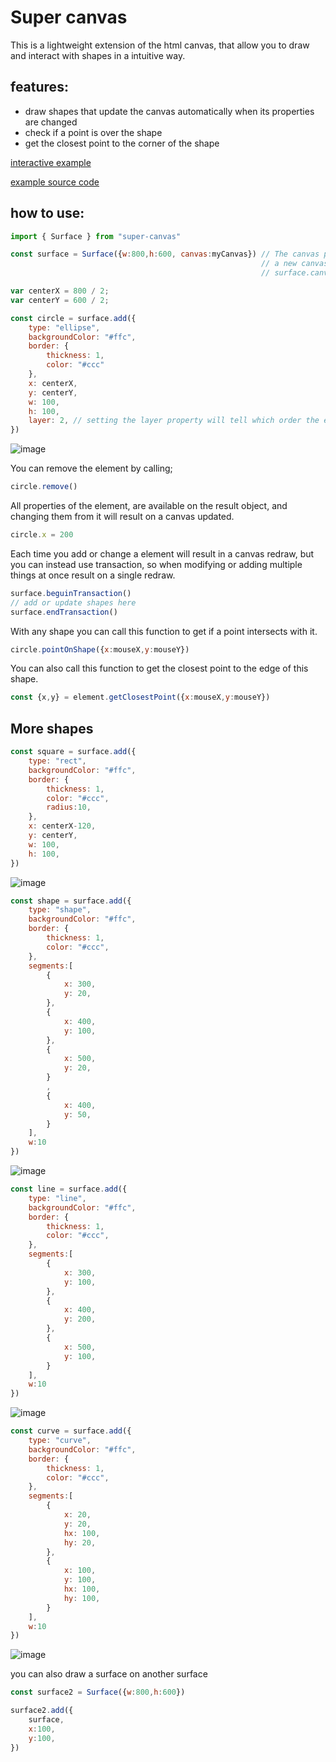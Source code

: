 # Super canvas
This is a lightweight extension of the html canvas, that allow you to draw and interact with shapes in a intuitive way.

## features: 
- draw shapes that update the canvas automatically when its properties are changed
- check if a point is over the shape
- get the closest point to the corner of the shape

[interactive example](https://thiago099.github.io/super-canvas-example/)

[example source code](https://github.com/Thiago099/super-canvas-example)


## how to use: 
```js
import { Surface } from "super-canvas"

const surface = Surface({w:800,h:600, canvas:myCanvas}) // The canvas parameter is optional, if it is not passed
                                                        // a new canvas will be created and available trough
                                                        // surface.canvas

var centerX = 800 / 2;
var centerY = 600 / 2;

const circle = surface.add({
    type: "ellipse",
    backgroundColor: "#ffc",
    border: {
        thickness: 1,
        color: "#ccc"
    },
    x: centerX,
    y: centerY,
    w: 100,
    h: 100,
    layer: 2, // setting the layer property will tell which order the elements should be rendered
})
```
![image](https://github.com/Thiago099/canvas-supercharged/assets/66787043/fce29c44-bf00-4fe2-86a0-94da624a726f)

You can remove the element by calling;
```js
circle.remove()
```

All properties of the element, are available on the result object,
and changing them from it will result on a canvas updated.
```js
circle.x = 200
```

Each time you add or change a element will result in a canvas redraw, but you can instead use transaction, so when
modifying or adding multiple things at once result on a single redraw.
```js
surface.beguinTransaction()
// add or update shapes here
surface.endTransaction()
```

With any shape you can call this function to get if a point intersects with it.
```js
circle.pointOnShape({x:mouseX,y:mouseY})
```

You can also call this function to get the closest point to the edge of this shape.
```js
const {x,y} = element.getClosestPoint({x:mouseX,y:mouseY})
```
## More shapes

```js
const square = surface.add({
    type: "rect",
    backgroundColor: "#ffc",
    border: {
        thickness: 1,
        color: "#ccc",
        radius:10,
    },
    x: centerX-120,
    y: centerY,
    w: 100,
    h: 100,
})
```
![image](https://github.com/Thiago099/canvas-supercharged/assets/66787043/190e9961-2bb7-41ac-8ed1-4b7cfc183f78)
```js
const shape = surface.add({
    type: "shape",
    backgroundColor: "#ffc",
    border: {
        thickness: 1,
        color: "#ccc",
    },
    segments:[
        {
            x: 300,
            y: 20,
        },
        {
            x: 400,
            y: 100,
        },
        {
            x: 500,
            y: 20,
        }
        ,
        {
            x: 400,
            y: 50,
        }
    ],
    w:10
})
```
![image](https://github.com/Thiago099/canvas-supercharged/assets/66787043/62125939-4c48-438f-99a0-ab729a432189)
```js
const line = surface.add({
    type: "line",
    backgroundColor: "#ffc",
    border: {
        thickness: 1,
        color: "#ccc",
    },
    segments:[
        {
            x: 300,
            y: 100,
        },
        {
            x: 400,
            y: 200,
        },
        {
            x: 500,
            y: 100,
        }
    ],
    w:10
})
```
![image](https://github.com/Thiago099/canvas-supercharged/assets/66787043/2190c782-6fb5-4745-b419-2a9a966fb3a0)
```js
const curve = surface.add({
    type: "curve",
    backgroundColor: "#ffc",
    border: {
        thickness: 1,
        color: "#ccc",
    },
    segments:[
        {
            x: 20,
            y: 20,
            hx: 100,
            hy: 20,
        },
        {
            x: 100,
            y: 100,
            hx: 100,
            hy: 100,
        }
    ],
    w:10
})
```
![image](https://github.com/Thiago099/canvas-supercharged/assets/66787043/629fa4dd-f591-4bbd-aa35-0ec9f55c6876)

you can also draw a surface on another surface
```js
const surface2 = Surface({w:800,h:600})

surface2.add({
    surface,
    x:100,
    y:100,
})

```
